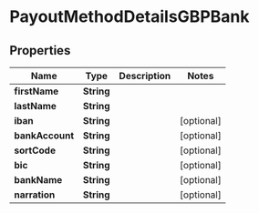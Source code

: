 

# PayoutMethodDetailsGBPBank

## Properties

Name | Type | Description | Notes
------------ | ------------- | ------------- | -------------
**firstName** | **String** |  | 
**lastName** | **String** |  | 
**iban** | **String** |  |  [optional]
**bankAccount** | **String** |  |  [optional]
**sortCode** | **String** |  |  [optional]
**bic** | **String** |  |  [optional]
**bankName** | **String** |  |  [optional]
**narration** | **String** |  |  [optional]



